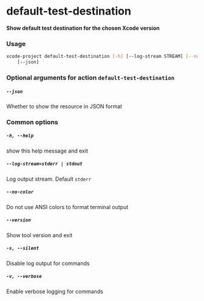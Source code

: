
default-test-destination
========================


**Show default test destination for the chosen Xcode version**
### Usage
```bash
xcode-project default-test-destination [-h] [--log-stream STREAM] [--no-color] [--version] [-s] [-v]
    [--json]
```
### Optional arguments for action `default-test-destination`

##### `--json`


Whether to show the resource in JSON format
### Common options

##### `-h, --help`


show this help message and exit
##### `--log-stream=stderr | stdout`


Log output stream. Default `stderr`
##### `--no-color`


Do not use ANSI colors to format terminal output
##### `--version`


Show tool version and exit
##### `-s, --silent`


Disable log output for commands
##### `-v, --verbose`


Enable verbose logging for commands
